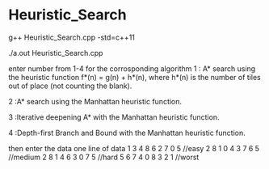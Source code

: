 # Heuristic_Search
g++ Heuristic_Search.cpp -std=c++11

./a.out Heuristic_Search.cpp 

enter number from 1-4 for the corrosponding algorithm
1 : A* search using the heuristic function f*(n) = g(n) + h*(n), where h*(n) is the number of tiles out of place (not counting the blank).  

2 :A* search using the Manhattan heuristic function. 

3 :Iterative deepening A* with the Manhattan heuristic function.

4 :Depth-first Branch and Bound with the Manhattan heuristic function.

then enter the data one line of data
1 3 4 8 6 2 7 0 5       //easy
2 8 1 0 4 3 7 6 5       //medium
2 8 1 4 6 3 0 7 5       //hard
5 6 7 4 0 8 3 2 1       //worst
